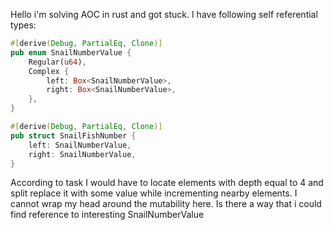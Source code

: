 Hello i'm solving AOC in rust and got stuck. I have following self referential types:

```rust
#[derive(Debug, PartialEq, Clone)]
pub enum SnailNumberValue {
    Regular(u64),
    Complex {
        left: Box<SnailNumberValue>,
        right: Box<SnailNumberValue>,
    },
}

#[derive(Debug, PartialEq, Clone)]
pub struct SnailFishNumber {
    left: SnailNumberValue,
    right: SnailNumberValue,
}
```

According to task I would have to locate elements with depth equal to 4 and
split replace it with some value while incrementing nearby elements.
I cannot wrap my head around the mutability here. 
Is there a way that i could find reference to interesting
SnailNumberValue    
